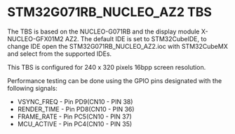 # STM32G071RB_NUCLEO_AZ2 TBS

The TBS is based on the NUCLEO-G071RB and the display module X-NUCLEO-GFX01M2 AZ2. The default IDE is set to STM32CubeIDE, to change IDE open the STM32G071RB_NUCLEO_AZ2.ioc with STM32CubeMX and select from the supported IDEs.

This TBS is configured for 240 x 320 pixels 16bpp screen resolution.

Performance testing can be done using the GPIO pins designated with the following signals:
 - VSYNC_FREQ  - Pin PD9(CN10 - PIN 38)
 - RENDER_TIME - Pin PD8(CN10 - PIN 36)
 - FRAME_RATE  - Pin PC5(CN10 - PIN 37)
 - MCU_ACTIVE  - Pin PC4(CN10 - PIN 35)
